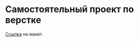 # Самостоятельный проект по верстке

[Ссылка](https://www.figma.com/file/NSc5sUQ6ESUIQFs7lWoJSG/productivity?type=design&node-id=0-1&mode=design&t=1U7Psw4yKSILzxi3-0) на макет.
